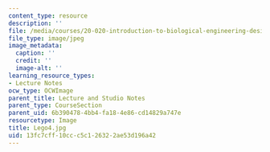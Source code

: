 ```yaml
---
content_type: resource
description: ''
file: /media/courses/20-020-introduction-to-biological-engineering-design-spring-2009/13fc7cff10ccc5c126322ae53d196a42_Lego4.jpg
file_type: image/jpeg
image_metadata:
  caption: ''
  credit: ''
  image-alt: ''
learning_resource_types:
- Lecture Notes
ocw_type: OCWImage
parent_title: Lecture and Studio Notes
parent_type: CourseSection
parent_uid: 6b390478-4bb4-fa18-4e86-cd14829a747e
resourcetype: Image
title: Lego4.jpg
uid: 13fc7cff-10cc-c5c1-2632-2ae53d196a42
---
```

